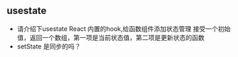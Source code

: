 ## usestate
- 请介绍下usestate
  React 内置的hook,给函数组件添加状态管理
  接受一个初始值，返回一个数组，第一项是当前状态值，第二项是更新状态的函数
- setState 是同步的吗？
  
